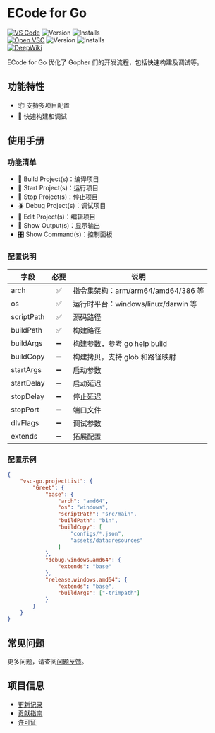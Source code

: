# ECode for Go

[![VS Code](https://img.shields.io/badge/visual-studio-marketplace)](https://marketplace.visualstudio.com/items?itemName=eframework-org.vsc-go)
![Version](https://img.shields.io/visual-studio-marketplace/v/eframework-org.vsc-go)
![Installs](https://img.shields.io/visual-studio-marketplace/i/eframework-org.vsc-go)  
[![Open VSC](https://img.shields.io/badge/open--vsc-registry-blue)](https://open-vsx.org/extension/eframework-org/vsc-go)
![Version](https://img.shields.io/open-vsx/v/eframework-org/vsc-go)
![Installs](https://img.shields.io/open-vsx/dt/eframework-org/vsc-go)  
[![DeepWiki](https://img.shields.io/badge/DeepWiki-Explore-blue)](https://deepwiki.com/eframework-org/VSC.GO)

ECode for Go 优化了 Gopher 们的开发流程，包括快速构建及调试等。

## 功能特性

- 📦 支持多项目配置
- 🚀 快速构建和调试

## 使用手册

### 功能清单

- 🔨 Build Project(s)：编译项目
- 🚀 Start Project(s)：运行项目
- 🛑 Stop Project(s)：停止项目
- 🪲 Debug Project(s)：调试项目
- 📝 Edit Project(s)：编辑项目
- 📄 Show Output(s)：显示输出
- 🎛️ Show Command(s)：控制面板

### 配置说明

| 字段 | 必要 | 说明 |
| --- | :---: | --- |
| arch | ✅ | 指令集架构：arm/arm64/amd64/386 等 |
| os | ✅ | 运行时平台：windows/linux/darwin 等 |
| scriptPath | ✅ | 源码路径 |
| buildPath | ✅ | 构建路径 |
| buildArgs | ➖ | 构建参数，参考 go help build |
| buildCopy | ➖ | 构建拷贝，支持 glob 和路径映射 |
| startArgs | ➖ | 启动参数 |
| startDelay | ➖ | 启动延迟 |
| stopDelay | ➖ | 停止延迟 |
| stopPort | ➖ | 端口文件 |
| dlvFlags | ➖ | 调试参数 |
| extends | ➖ | 拓展配置 |

### 配置示例

```json
{
    "vsc-go.projectList": {
        "Greet": {
            "base": {
                "arch": "amd64",
                "os": "windows",
                "scriptPath": "src/main",
                "buildPath": "bin",
                "buildCopy": [
                    "configs/*.json",
                    "assets/data:resources"
                ]
            },
            "debug.windows.amd64": {
                "extends": "base"
            },
            "release.windows.amd64": {
                "extends": "base",
                "buildArgs": ["-trimpath"]
            }
        }
    }
}
```

## 常见问题

更多问题，请查阅[问题反馈](CONTRIBUTING.md#问题反馈)。

## 项目信息

- [更新记录](CHANGELOG.md)
- [贡献指南](CONTRIBUTING.md)
- [许可证](LICENSE)
